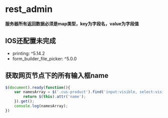 # rest_admin

**服务器所有返回数据必须是map类型，key为字段名，value为字段值**

## IOS还配置未完成

- printing: ^5.14.2
- form_builder_file_picker: ^5.0.0

## 获取网页节点下的所有输入框name

``` js
$(document).ready(function(){
    var namesArray = $('.cus-product').find('input:visible, select:visible, textarea:visible').map(function() {
        return $(this).attr('name');
    }).get();
    console.log(namesArray);
})
```
